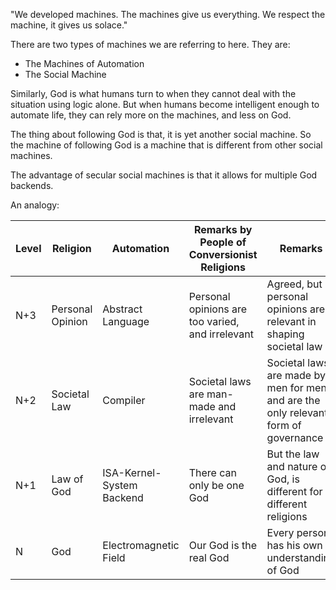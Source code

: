 "We developed machines. The machines give us everything. We respect the machine, it gives us solace."

There are two types of machines we are referring to here. They are:
- The Machines of Automation
- The Social Machine

Similarly, God is what humans turn to when they cannot deal with the situation using logic alone.
But when humans become intelligent enough to automate life, they can rely more on the machines, and less on God.

The thing about following God is that, it is yet another social machine.
So the machine of following God is a machine that is different from other social machines.

The advantage of secular social machines is that it allows for multiple God backends.

An analogy:

| Level | Religion         | Automation                | Remarks by People of Conversionist Religions     | Remarks                                                                            |
| ----- | ---------------- | ------------------------- | ------------------------------------------------ | ---------------------------------------------------------------------------------- |
| N+3   | Personal Opinion | Abstract Language         | Personal opinions are too varied, and irrelevant | Agreed, but personal opinions are relevant in shaping societal law                 |
| N+2   | Societal Law     | Compiler                  | Societal laws are man-made and irrelevant        | Societal laws are made by men for men and are the only relevant form of governance |
| N+1   | Law of God       | ISA-Kernel-System Backend | There can only be one God                        | But the law and nature of God, is different for different religions                |
| N     | God              | Electromagnetic Field     | Our God is the real God                          | Every person has his own understanding of God                                      |
